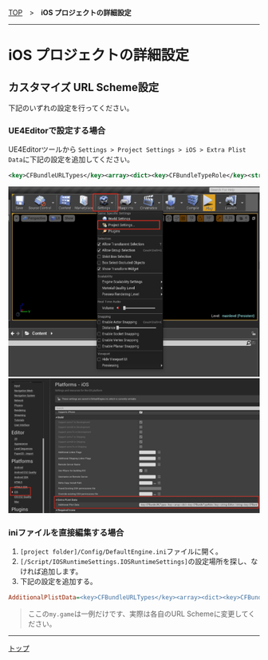 [TOP](../../../README.md)　>　**iOS プロジェクトの詳細設定**

---

# iOS プロジェクトの詳細設定

## **カスタマイズ URL Scheme設定**
下記のいずれの設定を行ってください。

### UE4Editorで設定する場合
UE4Editorツールから `Settings > Project Settings > iOS > Extra Plist Data`に下記の設定を追加してください。
```xml
<key>CFBundleURLTypes</key><array><dict><key>CFBundleTypeRole</key><string>Editor</string><key>CFBundleURLSchemes</key><array><string>my.game</string></array></dict></array>
```
![Menu](./ios_menu.png)
![ExtraPlistData](./ios_extra.png)

### iniファイルを直接編集する場合
1. `[project folder]/Config/DefaultEngine.ini`ファイルに開く。
2. `[/Script/IOSRuntimeSettings.IOSRuntimeSettings]`の設定場所を探し、なければ追加します。
3. 下記の設定を追加する。
```ini
AdditionalPlistData=<key>CFBundleURLTypes</key><array><dict><key>CFBundleTypeRole</key><string>Editor</string><key>CFBundleURLSchemes</key><array><string>my.game</string></array></dict></array>
```

> ここの`my.game`は一例だけです、実際は各自のURL Schemeに変更してください。

---

[トップ](../../../README.md)
